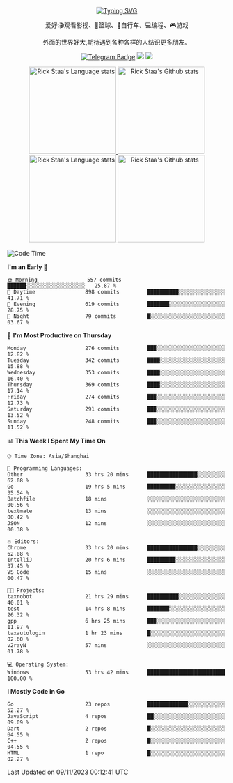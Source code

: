 <div align="center"> 

[![Typing SVG](https://readme-typing-svg.herokuapp.com?size=25&duration=2500&color=eeeeee&vCenter=true&width=200&height=40&lines=Hi+there+%F0%9F%91%8B%F0%9F%8F%BB;I'm+DanBai)](https://git.io/typing-svg)

爱好:🎬观看影视、🏀篮球、🚴自行车、💻编程、🎮游戏

外面的世界好大,期待遇到各种各样的人结识更多朋友。

[![Telegram Badge](https://img.shields.io/badge/-Telegram-blue?style=flat&logo=Telegram&logoColor=white)](https://t.me/danbai9420) 
[![](https://img.shields.io/badge/-Blog-brightgreen?style=flat&logo=Blogger&logoColor=white)](https://p00q.cn)
[![](https://img.shields.io/badge/-Email-red?style=flat&logo=Mail.Ru&logoColor=white)](mailto:danbai@88.com)
</div>

<!-- Light Mode -->
<div align="center"> 
<a href="https://github.com/anuraghazra/github-readme-stats#gh-light-mode-only">
<img height=200 src="https://github-readme-stats.vercel.app/api/top-langs/?username=danbai225&layout=compact&langs_count=10&hide_border=1&role=OWNER,COLLABORATOR#gh-light-mode-only" alt="Rick Staa's Language stats" />
</a>
<a href="https://github.com/anuraghazra/github-readme-stats#gh-light-mode-only">
<img height=200 src="https://github-readme-stats.vercel.app/api?username=danbai225&show_icons=true&count_private=true&line_height=28&hide_border=1&include_all_commits=true&card_width=450&role=OWNER,COLLABORATOR&exclude_repo=github-readme-stats#gh-light-mode-only" alt="Rick Staa's Github stats" />
</a>
</div>

<!-- Dark Mode -->
<div align="center"> 
<a href="https://github.com/anuraghazra/github-readme-stats#gh-dark-mode-only">
<img height=200 src="https://github-readme-stats.vercel.app/api/top-langs/?username=danbai225&layout=compact&langs_count=10&hide_border=1&role=OWNER,COLLABORATOR&theme=github_dark#gh-dark-mode-only" alt="Rick Staa's Language stats" />
</a>
<a href="https://github.com/anuraghazra/github-readme-stats#gh-dark-mode-only">
<img height=200 src="https://github-readme-stats.vercel.app/api?username=danbai225&show_icons=true&count_private=true&line_height=28&hide_border=1&include_all_commits=true&card_width=450&role=OWNER,COLLABORATOR&exclude_repo=github-readme-stats&theme=github_dark#gh-dark-mode-only" alt="Rick Staa's Github stats" />
</a>
</div>

<!--START_SECTION:waka-->
![Code Time](http://img.shields.io/badge/Code%20Time-1%2C448%20hrs%205%20mins-blue)

**I'm an Early 🐤** 

```text
🌞 Morning                557 commits         ██████░░░░░░░░░░░░░░░░░░░   25.87 % 
🌆 Daytime                898 commits         ██████████░░░░░░░░░░░░░░░   41.71 % 
🌃 Evening                619 commits         ███████░░░░░░░░░░░░░░░░░░   28.75 % 
🌙 Night                  79 commits          █░░░░░░░░░░░░░░░░░░░░░░░░   03.67 % 
```
📅 **I'm Most Productive on Thursday** 

```text
Monday                   276 commits         ███░░░░░░░░░░░░░░░░░░░░░░   12.82 % 
Tuesday                  342 commits         ████░░░░░░░░░░░░░░░░░░░░░   15.88 % 
Wednesday                353 commits         ████░░░░░░░░░░░░░░░░░░░░░   16.40 % 
Thursday                 369 commits         ████░░░░░░░░░░░░░░░░░░░░░   17.14 % 
Friday                   274 commits         ███░░░░░░░░░░░░░░░░░░░░░░   12.73 % 
Saturday                 291 commits         ███░░░░░░░░░░░░░░░░░░░░░░   13.52 % 
Sunday                   248 commits         ███░░░░░░░░░░░░░░░░░░░░░░   11.52 % 
```


📊 **This Week I Spent My Time On** 

```text
🕑︎ Time Zone: Asia/Shanghai

💬 Programming Languages: 
Other                    33 hrs 20 mins      ████████████████░░░░░░░░░   62.08 % 
Go                       19 hrs 5 mins       █████████░░░░░░░░░░░░░░░░   35.54 % 
Batchfile                18 mins             ░░░░░░░░░░░░░░░░░░░░░░░░░   00.56 % 
textmate                 13 mins             ░░░░░░░░░░░░░░░░░░░░░░░░░   00.42 % 
JSON                     12 mins             ░░░░░░░░░░░░░░░░░░░░░░░░░   00.38 % 

🔥 Editors: 
Chrome                   33 hrs 20 mins      ████████████████░░░░░░░░░   62.08 % 
IntelliJ                 20 hrs 6 mins       █████████░░░░░░░░░░░░░░░░   37.45 % 
VS Code                  15 mins             ░░░░░░░░░░░░░░░░░░░░░░░░░   00.47 % 

🐱‍💻 Projects: 
taxrobot                 21 hrs 29 mins      ██████████░░░░░░░░░░░░░░░   40.01 % 
test                     14 hrs 8 mins       ███████░░░░░░░░░░░░░░░░░░   26.32 % 
gpp                      6 hrs 25 mins       ███░░░░░░░░░░░░░░░░░░░░░░   11.97 % 
taxautologin             1 hr 23 mins        █░░░░░░░░░░░░░░░░░░░░░░░░   02.60 % 
v2rayN                   57 mins             ░░░░░░░░░░░░░░░░░░░░░░░░░   01.78 % 

💻 Operating System: 
Windows                  53 hrs 42 mins      █████████████████████████   100.00 % 
```

**I Mostly Code in Go** 

```text
Go                       23 repos            █████████████░░░░░░░░░░░░   52.27 % 
JavaScript               4 repos             ██░░░░░░░░░░░░░░░░░░░░░░░   09.09 % 
Dart                     2 repos             █░░░░░░░░░░░░░░░░░░░░░░░░   04.55 % 
C++                      2 repos             █░░░░░░░░░░░░░░░░░░░░░░░░   04.55 % 
HTML                     1 repo              █░░░░░░░░░░░░░░░░░░░░░░░░   02.27 % 
```




 Last Updated on 09/11/2023 00:12:41 UTC
<!--END_SECTION:waka-->
